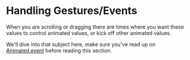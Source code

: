 # Handling Gestures/Events

When you are scrolling or dragging there are times where you want these values to control animated values, or kick off other animated values.

We'll dive into that subject here, make sure you've read up on [Animated.event](EVENT.md) before reading this section.
